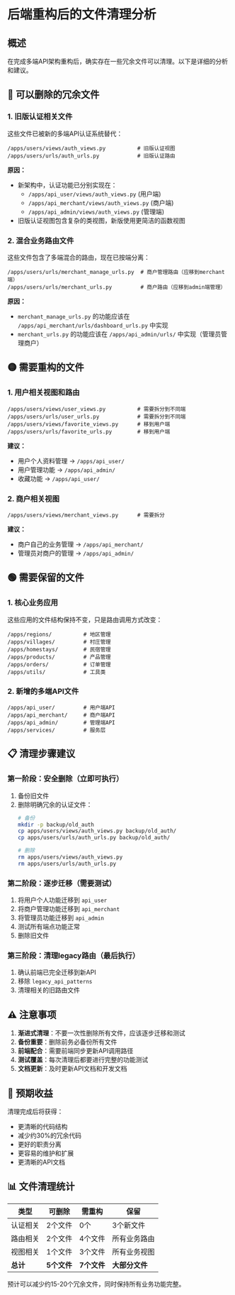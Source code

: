 # 后端重构后的文件清理分析

## 概述
在完成多端API架构重构后，确实存在一些冗余文件可以清理。以下是详细的分析和建议。

## 🔴 可以删除的冗余文件

### 1. 旧版认证相关文件
这些文件已被新的多端API认证系统替代：

```
/apps/users/views/auth_views.py          # 旧版认证视图
/apps/users/urls/auth_urls.py            # 旧版认证路由
```

**原因：**
- 新架构中，认证功能已分别实现在：
  - `/apps/api_user/views/auth_views.py` (用户端)
  - `/apps/api_merchant/views/auth_views.py` (商户端)
  - `/apps/api_admin/views/auth_views.py` (管理端)
- 旧版认证视图包含复杂的类视图，新版使用更简洁的函数视图

### 2. 混合业务路由文件
这些文件包含了多端混合的路由，现在已按端分离：

```
/apps/users/urls/merchant_manage_urls.py  # 商户管理路由（应移到merchant端）
/apps/users/urls/merchant_urls.py         # 商户路由（应移到admin端管理）
```

**原因：**
- `merchant_manage_urls.py` 的功能应该在 `/apps/api_merchant/urls/dashboard_urls.py` 中实现
- `merchant_urls.py` 的功能应该在 `/apps/api_admin/urls/` 中实现（管理员管理商户）

## 🟡 需要重构的文件

### 1. 用户相关视图和路由
```
/apps/users/views/user_views.py          # 需要拆分到不同端
/apps/users/urls/user_urls.py            # 需要拆分到不同端
/apps/users/views/favorite_views.py      # 移到用户端
/apps/users/urls/favorite_urls.py        # 移到用户端
```

**建议：**
- 用户个人资料管理 → `/apps/api_user/`
- 用户管理功能 → `/apps/api_admin/`
- 收藏功能 → `/apps/api_user/`

### 2. 商户相关视图
```
/apps/users/views/merchant_views.py      # 需要拆分
```

**建议：**
- 商户自己的业务管理 → `/apps/api_merchant/`
- 管理员对商户的管理 → `/apps/api_admin/`

## 🟢 需要保留的文件

### 1. 核心业务应用
这些应用的文件结构保持不变，只是路由调用方式改变：
```
/apps/regions/          # 地区管理
/apps/villages/         # 村庄管理
/apps/homestays/        # 民宿管理
/apps/products/         # 产品管理
/apps/orders/           # 订单管理
/apps/utils/            # 工具类
```

### 2. 新增的多端API文件
```
/apps/api_user/         # 用户端API
/apps/api_merchant/     # 商户端API
/apps/api_admin/        # 管理端API
/apps/services/         # 服务层
```

## 📋 清理步骤建议

### 第一阶段：安全删除（立即可执行）
1. 备份旧文件
2. 删除明确冗余的认证文件：
   ```bash
   # 备份
   mkdir -p backup/old_auth
   cp apps/users/views/auth_views.py backup/old_auth/
   cp apps/users/urls/auth_urls.py backup/old_auth/
   
   # 删除
   rm apps/users/views/auth_views.py
   rm apps/users/urls/auth_urls.py
   ```

### 第二阶段：逐步迁移（需要测试）
1. 将用户个人功能迁移到 `api_user`
2. 将商户管理功能迁移到 `api_merchant`
3. 将管理员功能迁移到 `api_admin`
4. 测试所有端点功能正常
5. 删除旧文件

### 第三阶段：清理legacy路由（最后执行）
1. 确认前端已完全迁移到新API
2. 移除 `legacy_api_patterns`
3. 清理相关的旧路由文件

## ⚠️ 注意事项

1. **渐进式清理**：不要一次性删除所有文件，应该逐步迁移和测试
2. **备份重要**：删除前务必备份所有文件
3. **前端配合**：需要前端同步更新API调用路径
4. **测试覆盖**：每次清理后都要进行完整的功能测试
5. **文档更新**：及时更新API文档和开发文档

## 🎯 预期收益

清理完成后将获得：
- 更清晰的代码结构
- 减少约30%的冗余代码
- 更好的职责分离
- 更容易的维护和扩展
- 更清晰的API文档

## 📊 文件清理统计

| 类型 | 可删除 | 需重构 | 保留 |
|------|--------|--------|---------|
| 认证相关 | 2个文件 | 0个 | 3个新文件 |
| 路由相关 | 2个文件 | 4个文件 | 所有业务路由 |
| 视图相关 | 1个文件 | 3个文件 | 所有业务视图 |
| **总计** | **5个文件** | **7个文件** | **大部分文件** |

预计可以减少约15-20个冗余文件，同时保持所有业务功能完整。